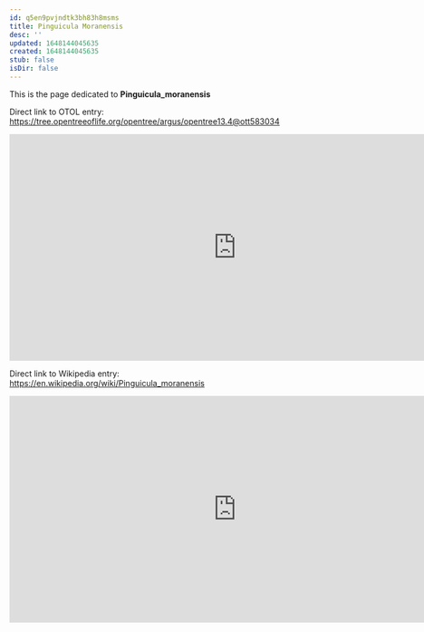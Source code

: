 ```yaml
---
id: q5en9pvjndtk3bh83h8msms
title: Pinguicula Moranensis
desc: ''
updated: 1648144045635
created: 1648144045635
stub: false
isDir: false
---
```

This is the page dedicated to **Pinguicula_moranensis**


Direct link to OTOL entry: https://tree.opentreeoflife.org/opentree/argus/opentree13.4@ott583034



<html>
    <body>
    <iframe src="https://tree.opentreeoflife.org/opentree/argus/opentree13.4@ott583034"
    width="800" height="400" frameborder="0" allowfullscreen> </iframe>
    </body>
</html>
    


Direct link to Wikipedia entry: https://en.wikipedia.org/wiki/Pinguicula_moranensis



<html>
    <body>
    <iframe src="https://en.wikipedia.org/wiki/Pinguicula_moranensis"
    width="800" height="400" frameborder="0" allowfullscreen> </iframe>
    </body>
</html>
    
